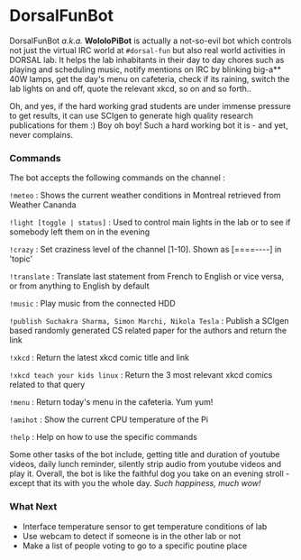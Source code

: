 DorsalFunBot
============

DorsalFunBot *a.k.a.* **WololoPiBot** is actually a not-so-evil bot which controls not just the virtual IRC world at `#dorsal-fun` but also real world activities in DORSAL lab. It helps the lab inhabitants in their day to day chores such as playing and scheduling music, notify mentions on IRC by blinking big-a** 40W lamps, get the day's menu on cafeteria, check if its raining, switch the lab lights on and off, quote the relevant xkcd, so on and so forth..

Oh, and yes, if the hard working grad students are under immense pressure to get results, it can use SCIgen to generate high quality research publications for them :) Boy oh boy! Such a hard working bot it is - and yet, never complains.

### Commands
The bot accepts the following commands on the channel :

`!meteo` : Shows the current weather conditions in Montreal retrieved from Weather Cananda

`!light [toggle | status]` : Used to control main lights in the lab or to see if somebody left them on in the evening

`!crazy` : Set craziness level of the channel [1-10]. Shown as [====----] in 'topic'

`!translate` : Translate last statement from French to English or vice versa, or from anything to English by default

`!music` : Play music from the connected HDD

`!publish Suchakra Sharma, Simon Marchi, Nikola Tesla` : Publish a SCIgen based randomly generated CS related paper for the authors and return the link 

`!xkcd` : Return the latest xkcd comic title and link

`!xkcd teach your kids linux` : Return the 3 most relevant xkcd comics related to that query

`!menu` : Return today's menu in the cafeteria. Yum yum!

`!amihot` : Show the current CPU temperature of the Pi

`!help` : Help on how to use the specific commands

Some other tasks of the bot include, getting title and duration of youtube videos, daily lunch reminder, silently strip audio from youtube videos and play it. Overall, the bot is like the faithful dog you take on an evening stroll - except that its with you the whole day. *Such happiness, much wow!*

### What Next
* Interface temperature sensor to get temperature conditions of lab
* Use webcam to detect if someone is in the other lab or not
* Make a list of people voting to go to a specific poutine place
